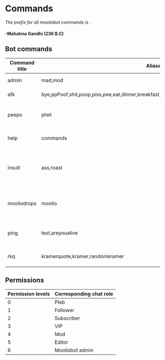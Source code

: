 # Commands
_The prefix for all mooliobot commands is `-`_
#### -Mahatma Gandhi (236 B.C)

## Bot commands
Command title | Aliases | Description | Permissions
--------------|---------|-------------|------------
admin|mad,mod|commands for admins.|0
afk|bye,ppPoof,shit,poop,piss,pee,eat,dinner,breakfast,lunch,gn,sleep,bed,bedtime,school,study,work|leave. go away.|0
peepo|ptwt|generates a peepo twitter tweet|0
help|commands|what do you think it does|0
insult|ass,roast|calls you or another user a mean name!! not nice!!|0
mooliodrops|moolio|moolio. cars go vroom vroom bang bang.|0
ping|test,areyoualive|just a test command nothing special|0
rkq|kramerquote,kramer,randomkramer|a random quote from kramer|0

## Permissions

Permission levels|Corresponding chat role
-----------------|-----------------------
0|Pleb
1|Follower
2|Subscriber
3|VIP
4|Mod
5|Editor
6|Mooliobot admin
